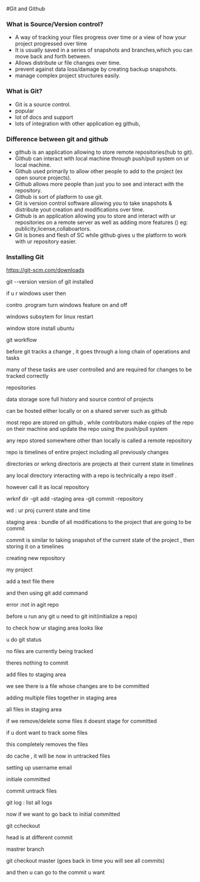 #Git and Github

### What is Source/Version control?
* A way of tracking your files progress over time or a view of how your project progressed over time
* It is usually saved in a series of snapshots and branches,which you can move back and forth between.
* Allows distribute ur file changes over time.
* prevent against data loss/damage by creating backup snapshots.
* manage complex project structures easily.
  
### What is Git?
* Git is a source control.
* popular 
* lot of docs and support
* lots of integration with other application eg github,


### Difference between git and github
* github is an application allowing to store remote repositories(hub to git).
* Github can interact with local machine through push/pull system on ur local machine.
* Github used primarily to allow other people to add to the project (ex open source projects).
* Github allows more people than just you to see and interact with the repository.
* Github is sort of platform to use git.
* Git is version control software allowing you to take snapshots & distribute yout creation and modifications over time.
* Github is an application allowing you to store and interact with ur repositories on a remote server as well as adding more features () eg: publicity,license,collaboartors.
* Git is bones and flesh of SC while github gives u the platform to work with ur repository easier.

### Installing Git
  > 





https://git-scm.com/downloads



git --version  version of git installed





if u r windows user then



contro .program turn windows feature on and off

windows subsytem for linux restart





window store install ubuntu 



git workflow



before git tracks a change , it goes through a long chain of operations and tasks

many of these tasks are user controlled and are required for changes to be tracked correctly







repositories



data storage sore full history and source control of projects

can be hosted either locally or on a shared server such as github



most repo are stored on github , while contributors make copies of the repo on their machine and update the repo using the push/pull system



any repo stored somewhere other than locally is called a remote repository



repo is timelines of entire project including all previously changes 



directories or wrkng directoris are projects at their current state in timelines



any local directory interacting with a repo is technically a repo itself .



however call it as local repository





wrknf dir -git add -staging area -git commit -repository

wd : ur proj current state and time 

staging area : bundle of all modifications to the project that are going to be commit





commit is similar to taking snapshot of the current state of the project , then storing it on a timelines





creating new repository

my project 

add a text file there



and then using git add command 





error :not in agit repo 



before u run any git u need to git init(initialize a repo)



to check how ur staging area looks like



u do git status





no files are currently being tracked 

theres nothing to commit





add files to staging area





we see there is a file whose changes are to be committed



adding multiple files together in staging area



all files in staging area





if we remove/delete some files it doesnt stage for committed



if u dont want to track some files

  this completely removes the files





  do cache , it will be now in untracked files





  setting up username email





  initiale committed



  commit untrack files



  git log : list all logs



now if we want to go back to initial committed



git ccheckout <commit id>



<going back in time>

head is at different commit





mastrer branch



git checkout master (goes back in time you will see all commits)

and then u can go to the commit u want





  





